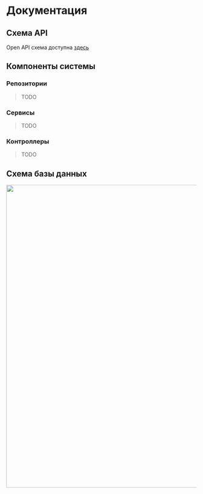 # Документация

## Схема API
Open API схема доступна [здесь](api_schema.yaml)

## Компоненты системы

### Репозитории
> TODO

### Сервисы
> TODO

### Контроллеры
> TODO

## Схема базы данных
<img src="https://user-images.githubusercontent.com/36979003/222919825-a5fe799c-85af-4788-bd07-661806db6fdb.png" width="800" />
